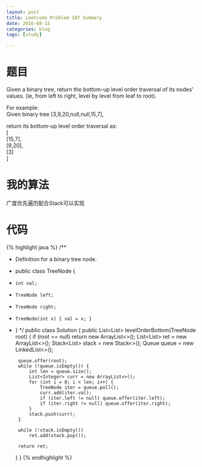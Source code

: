 ```yaml
---
layout: post
title: Leetcode Problem 107 Summary
date: 2016-08-15
categories: blog
tags: [study]

---
```


# 题目

Given a binary tree, return the bottom-up level order traversal of its nodes' values. (ie, from left to right, level by level from leaf to root).

For example:  
Given binary tree [3,9,20,null,null,15,7],

return its bottom-up level order traversal as:  
[  
  [15,7],  
  [9,20],  
  [3]  
]

# 我的算法

广度优先遍历配合Stack可以实现

# 代码

{% highlight java %}
/**
 * Definition for a binary tree node.
 * public class TreeNode {
 *     int val;
 *     TreeNode left;
 *     TreeNode right;
 *     TreeNode(int x) { val = x; }
 * }
 */
public class Solution {
    public List<List<Integer>> levelOrderBottom(TreeNode root) {
        if (root == null) return new ArrayList<>();
        List<List<Integer>> ret = new ArrayList<>();
        Stack<List<Integer>> stack = new Stack<>();
        Queue<TreeNode> queue = new LinkedList<>();
        
        queue.offer(root);
        while (!queue.isEmpty()) {
            int len = queue.size();
            List<Integer> curr = new ArrayList<>();
            for (int i = 0; i < len; i++) {
                TreeNode iter = queue.poll();
                curr.add(iter.val);
                if (iter.left != null) queue.offer(iter.left);
                if (iter.right != null) queue.offer(iter.right);
            }
            stack.push(curr);
        }
        
        while (!stack.isEmpty())
            ret.add(stack.pop());
            
        return ret;
    }
}
{% endhighlight %}